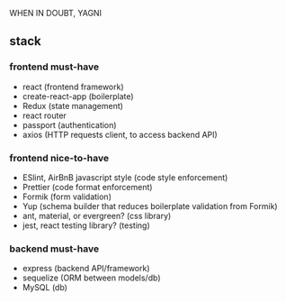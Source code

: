 WHEN IN DOUBT, YAGNI

## stack
### frontend must-have
 - react (frontend framework)
 - create-react-app (boilerplate)
 - Redux (state management)
 - react router
 - passport (authentication)
 - axios (HTTP requests client, to access backend API)
 ### frontend nice-to-have
 - ESlint, AirBnB javascript style (code style enforcement)
 - Prettier (code format enforcement)
 - Formik (form validation)
 - Yup (schema builder that reduces boilerplate validation from Formik)
 - ant, material, or evergreen? (css library)
 - jest, react testing library? (testing)
### backend must-have
 - express (backend API/framework)
 - sequelize (ORM between models/db)
 - MySQL (db)